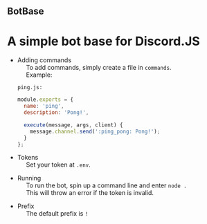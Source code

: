## BotBase
# A simple bot base for Discord.JS

* Adding commands  
  &nbsp;&nbsp;&nbsp;&nbsp;
  To add commands, simply create a file in `commands`.  
  &nbsp;&nbsp;&nbsp;&nbsp;
  Example:  

  `ping.js:`
  ```js
  module.exports = {
    name: 'ping',
    description: 'Pong!',

    execute(message, args, client) {
      message.channel.send(':ping_pong: Pong!');
    }
  };
  ```


* Tokens  
  &nbsp;&nbsp;&nbsp;&nbsp;
  Set your token at `.env`.

* Running  
  &nbsp;&nbsp;&nbsp;&nbsp;
  To run the bot, spin up a command line and enter `node .`  
  &nbsp;&nbsp;&nbsp;&nbsp;
  This will throw an error if the token is invalid.

* Prefix  
  &nbsp;&nbsp;&nbsp;&nbsp;
  The default prefix is `!`